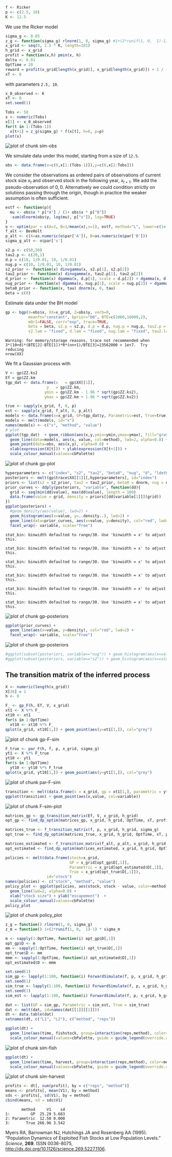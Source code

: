 










```r
f <- Ricker
p <- c(2.5, 10) 
K <- 12.5
```


We use the Ricker model 



```r
sigma_g <- 0.05
z_g <- function(sigma_g) rlnorm(1, 0, sigma_g) #1+(2*runif(1, 0,  1)-1)*sigma_g #
x_grid <- seq(0, 2.5 * K, length=101)
h_grid <- x_grid
profit = function(x,h) pmin(x, h)
delta <- 0.01
OptTime = 20
reward = profit(x_grid[length(x_grid)], x_grid[length(x_grid)]) + 1 / (1 - delta) ^ OptTime 
xT <- 0
```


with parameters `2.5, 10`. 


```r
x_0_observed <- K
xT <- 0
set.seed(1)
```



```r
Tobs <- 50
x <- numeric(Tobs)
x[1] <- x_0_observed
for(t in 1:(Tobs-1))
  x[t+1] = z_g(sigma_g) * f(x[t], h=0, p=p)
plot(x)
```

![plot of chunk sim-obs](http://carlboettiger.info/assets/figures/2012-12-19-4ce05b9191-sim-obs.png) 


We simulate data under this model, starting from a size of `12.5`.  



```r
obs <- data.frame(x=c(0,x[1:(Tobs-1)]),y=c(0,x[2:Tobs]))
```


We consider the observations as ordered pairs of observations of current stock size $x_t$ and observed stock in the following year, $x_{t+1}$.  We add the pseudo-observation of $0,0$.  Alternatively we could condition strictly on solutions passing through the origin, though in practice the weaker assumption is often sufficient. 


```r
estf <- function(p){
  mu <- obs$x * p["A"] / (1+ obs$x * p["B"])
  -sum(dlnorm(obs$y, log(mu), p["s"]), log=TRUE)
}
o <- optim(par = c(A=2, B=1/mean(x),s=1), estf, method="L", lower=c(1e-3,1e-3,1e-3))
f_alt <- BevHolt
p_alt <- c(A=as.numeric(o$par['A']), B=as.numeric(o$par['B']))
sigma_g_alt <- o$par['s']
```




```r
s2.p <- c(50,50)
tau2.p <- c(20,1)
d.p = c(10, 1/0.01, 10, 1/0.01)
nug.p = c(10, 1/0.01, 10, 1/0.01)
s2_prior <- function(x) dinvgamma(x, s2.p[1], s2.p[2])
tau2_prior <- function(x) dinvgamma(x, tau2.p[1], tau2.p[2])
d_prior <- function(x) dgamma(x, d.p[1], scale = d.p[2]) + dgamma(x, d.p[3], scale = d.p[4])
nug_prior <- function(x) dgamma(x, nug.p[1], scale = nug.p[2]) + dgamma(x, nug.p[3], scale = nug.p[4])
beta0_prior <- function(x, tau) dnorm(x, 0, tau)
beta = c(0)
```



Estimate data under the BH model



```r
gp <- bgp(X=obs$x, XX=x_grid, Z=obs$y, verb=0,
          meanfn="constant", bprior="b0", BTE=c(2000,16000,2),
          m0r1=FALSE, corr="exp", trace=TRUE, 
          beta = beta, s2.p = s2.p, d.p = d.p, nug.p = nug.p, tau2.p = tau2.p,
          s2.lam = "fixed", d.lam = "fixed", nug.lam = "fixed", tau2.lam = "fixed")
```

```
Warning: for memory/storage reasons, trace not recommended when
3*(10+d)*(BTE[2]-BTE[1])*R*(nn+1)/BTE[3]=23562000 > 1e+7.  Try reducing
nrow(XX)
```


We fit a Gaussian process with 


```r
V <- gp$ZZ.ks2
Ef = gp$ZZ.km
tgp_dat <- data.frame(x   = gp$XX[[1]], 
                  y   = gp$ZZ.km, 
                 ymin = gp$ZZ.km - 1.96 * sqrt(gp$ZZ.ks2), 
                 ymax = gp$ZZ.km + 1.96 * sqrt(gp$ZZ.ks2))
```



```r
true <- sapply(x_grid, f, 0, p)
est <- sapply(x_grid, f_alt, 0, p_alt)
models <- data.frame(x=x_grid, GP=tgp_dat$y, Parametric=est, True=true)
models <- melt(models, id="x")
names(models) <- c("x", "method", "value")
# plot
ggplot(tgp_dat)  + geom_ribbon(aes(x,y,ymin=ymin,ymax=ymax), fill="gray80") +
  geom_line(data=models, aes(x, value, col=method), lwd=2, alpha=0.8) + 
  geom_point(data=obs, aes(x,y), alpha=0.8) + 
  xlab(expression(X[t])) + ylab(expression(X[t+1])) +
  scale_colour_manual(values=cbPalette)
```

![plot of chunk gp-plot](http://carlboettiger.info/assets/figures/2012-12-19-4ce05b9191-gp-plot.png) 





```r
hyperparameters <- c("index", "s2", "tau2", "beta0", "nug", "d", "ldetK")
posteriors <- melt(gp$trace$XX[[1]][,hyperparameters], id="index")
priors <- list(s2 = s2_prior, tau2 = tau2_prior, beta0 = dnorm, nug = nug_prior, d = d_prior, ldetK = function(x) 0)
prior_curves <- ddply(posteriors, "variable", function(dd){
  grid <- seq(min(dd$value), max(dd$value), length = 100)
  data.frame(value = grid, density = priors[[dd$variable[1]]](grid))
})
ggplot(posteriors) + 
  #geom_density(aes(value), lwd=2) +
  geom_histogram(aes(x=value, y=..density..), lwd=2) +
  geom_line(data=prior_curves, aes(x=value, y=density), col="red", lwd=2) +
  facet_wrap(~ variable, scale="free")
```

```
stat_bin: binwidth defaulted to range/30. Use 'binwidth = x' to adjust
this.
```

```
stat_bin: binwidth defaulted to range/30. Use 'binwidth = x' to adjust
this.
```

```
stat_bin: binwidth defaulted to range/30. Use 'binwidth = x' to adjust
this.
```

```
stat_bin: binwidth defaulted to range/30. Use 'binwidth = x' to adjust
this.
```

```
stat_bin: binwidth defaulted to range/30. Use 'binwidth = x' to adjust
this.
```

```
stat_bin: binwidth defaulted to range/30. Use 'binwidth = x' to adjust
this.
```

![plot of chunk gp-posteriors](http://carlboettiger.info/assets/figures/2012-12-19-4ce05b9191-gp-posteriors1.png) 

```r
ggplot(prior_curves) + 
  geom_line(aes(x=value, y=density), col="red", lwd=2) +
  facet_wrap(~ variable, scale="free")
```

![plot of chunk gp-posteriors](http://carlboettiger.info/assets/figures/2012-12-19-4ce05b9191-gp-posteriors2.png) 

```r
#ggplot(subset(posteriors, variable=="nug")) + geom_histogram(aes(x=value, y = ..density..), lwd=2) + stat_function(fun = nug_prior, col="red", lwd=2)
#ggplot(subset(posteriors, variable=="s2")) + geom_histogram(aes(x=value, y = ..density..), lwd=2) + stat_function(fun = s2_prior, col="red", lwd=2)
```



## The transition matrix of the inferred process


```r
X <- numeric(length(x_grid))
X[38] = 1
h <- 0
```



```r
F_ <- gp_F(h, Ef, V, x_grid)
xt1 <- X %*% F_
xt10 <- xt1
for(s in 1:OptTime)
  xt10 <- xt10 %*% F_
qplot(x_grid, xt10[1,]) + geom_point(aes(y=xt1[1,]), col="grey")
```

![plot of chunk gp-F-sim](http://carlboettiger.info/assets/figures/2012-12-19-4ce05b9191-gp-F-sim.png) 



```r
F_true <- par_F(h, f, p, x_grid, sigma_g)
yt1 <- X %*% F_true
yt10 <- yt1
for(s in 1:OptTime)
  yt10 <- yt10 %*% F_true
qplot(x_grid, yt10[1,]) + geom_point(aes(y=yt1[1,]), col="grey")
```

![plot of chunk par-F-sim](http://carlboettiger.info/assets/figures/2012-12-19-4ce05b9191-par-F-sim.png) 



```r
transition <- melt(data.frame(x = x_grid, gp = xt1[1,], parametric = yt1[1,]), id="x")
ggplot(transition) + geom_point(aes(x,value, col=variable))
```

![plot of chunk F-sim-plot](http://carlboettiger.info/assets/figures/2012-12-19-4ce05b9191-F-sim-plot.png) 





```r
matrices_gp <- gp_transition_matrix(Ef, V, x_grid, h_grid)
opt_gp <- find_dp_optim(matrices_gp, x_grid, h_grid, OptTime, xT, profit, delta, reward=reward)
```



```r
matrices_true <- f_transition_matrix(f, p, x_grid, h_grid, sigma_g)
opt_true <- find_dp_optim(matrices_true, x_grid, h_grid, OptTime, xT, profit, delta=delta, reward = reward)
```



```r
matrices_estimated <- f_transition_matrix(f_alt, p_alt, x_grid, h_grid, sigma_g_alt)
opt_estimated <- find_dp_optim(matrices_estimated, x_grid, h_grid, OptTime, xT, profit, delta=delta, reward = reward)
```




```r
policies <- melt(data.frame(stock=x_grid, 
                            GP = x_grid[opt_gp$D[,1]], 
                            Parametric = x_grid[opt_estimated$D[,1]],
                            True = x_grid[opt_true$D[,1]]),
                  id="stock")
names(policies) <- c("stock", "method", "value")
policy_plot <- ggplot(policies, aes(stock, stock - value, color=method)) +
  geom_line(lwd=2, alpha=0.8) + 
  xlab("stock size") + ylab("escapement")  +
  scale_colour_manual(values=cbPalette)
policy_plot
```

![plot of chunk policy_plot](http://carlboettiger.info/assets/figures/2012-12-19-4ce05b9191-policy_plot.png) 




```r
z_g = function() rlnorm(1, 0, sigma_g)
z_m = function() 1+(2*runif(1, 0,  1)-1) * sigma_m
```



```r
m <- sapply(1:OptTime, function(i) opt_gp$D[,1])
opt_gp$D <- m
mm <- sapply(1:OptTime, function(i) opt_true$D[,1])
opt_true$D <- mm
mmm <- sapply(1:OptTime, function(i) opt_estimated$D[,1])
opt_estimated$D <- mmm
```





```r
set.seed(1)
sim_gp <- lapply(1:100, function(i) ForwardSimulate(f, p, x_grid, h_grid, K, opt_gp$D, z_g, profit=profit))
set.seed(1)
sim_true <- lapply(1:100, function(i) ForwardSimulate(f, p, x_grid, h_grid, K, opt_true$D, z_g, profit=profit))
set.seed(1)
sim_est <- lapply(1:100, function(i) ForwardSimulate(f, p, x_grid, h_grid, K, opt_estimated$D, z_g, profit=profit))
```




```r
dat <- list(GP = sim_gp, Parametric = sim_est, True = sim_true)
dat <- melt(dat, id=names(dat[[1]][[1]]))
dt <- data.table(dat)
setnames(dt, c("L1", "L2"), c("method", "reps")) 
```




```r
ggplot(dt) + 
  geom_line(aes(time, fishstock, group=interaction(reps,method), color=method), alpha=.1) +
  scale_colour_manual(values=cbPalette, guide = guide_legend(override.aes = list(alpha = 1)))
```

![plot of chunk sim-fish](http://carlboettiger.info/assets/figures/2012-12-19-4ce05b9191-sim-fish.png) 




```r
ggplot(dt) +
  geom_line(aes(time, harvest, group=interaction(reps,method), color=method), alpha=.1) +
  scale_colour_manual(values=cbPalette, guide = guide_legend(override.aes = list(alpha = 1)))
```

![plot of chunk sim-harvest](http://carlboettiger.info/assets/figures/2012-12-19-4ce05b9191-sim-harvest.png) 



```r
profits <- dt[, sum(profit), by = c("reps", "method")]
means <- profits[, mean(V1), by = method]
sds <- profits[, sd(V1), by = method]
cbind(means, sd = sds$V1)
```

```
       method     V1    sd
1:         GP  25.29 5.683
2: Parametric  12.50 0.000
3:       True 266.96 3.542
```


<p>Myers RA, Barrowman NJ, Hutchings JA and Rosenberg AA (1995).
&ldquo;Population Dynamics of Exploited Fish Stocks at Low Population Levels.&rdquo;
<EM>Science</EM>, <B>269</B>.
ISSN 0036-8075, <a href="http://dx.doi.org/10.1126/science.269.5227.1106">http://dx.doi.org/10.1126/science.269.5227.1106</a>.


